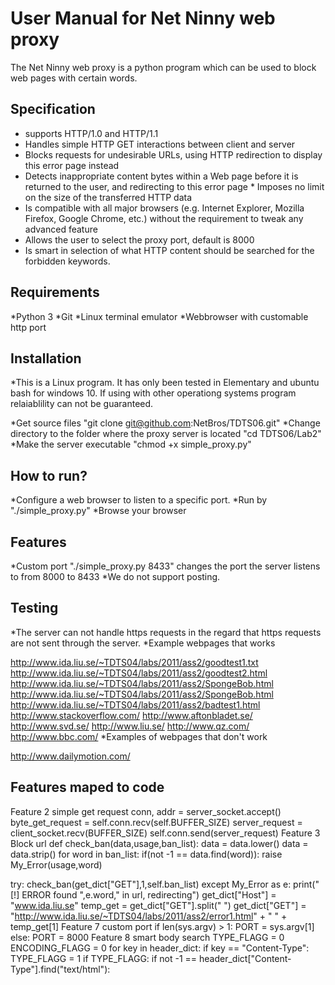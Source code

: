 # User Manual for Net Ninny web proxy

The Net Ninny web proxy is a python program which can be used to block web pages with certain words.

## Specification

* supports HTTP/1.0 and HTTP/1.1
* Handles simple HTTP GET interactions between client and server
* Blocks requests for undesirable URLs, using HTTP redirection to display this error page instead
* Detects inappropriate content bytes within a Web page before it is returned to the user, and redirecting to this error page * Imposes no limit on the size of the transferred HTTP data
* Is compatible with all major browsers (e.g. Internet Explorer, Mozilla Firefox, Google Chrome, etc.) without the requirement to tweak any advanced feature
* Allows the user to select the proxy port, default is 8000
* Is smart in selection of what HTTP content should be searched for the forbidden keywords.
## Requirements

*Python 3
*Git
*Linux terminal emulator
*Webbrowser with customable http port
## Installation

*This is a Linux program. It has only been tested in Elementary and ubuntu bash for windows 10. If using with other operationg systems  program relaiablility can not be guaranteed.

*Get source files "git clone git@github.com:NetBros/TDTS06.git"
*Change directory to the folder where the proxy server is located "cd TDTS06/Lab2"
*Make the server executable "chmod +x simple_proxy.py"
## How to run?

*Configure a web browser to listen to a specific port.
*Run by "./simple_proxy.py"
*Browse your browser
## Features

*Custom port "./simple_proxy.py 8433" changes the port the server listens to from 8000 to 8433
*We do not support posting.

## Testing

*The server can not handle https requests in the regard that https requests are not sent through the server.
*Example webpages that works

http://www.ida.liu.se/~TDTS04/labs/2011/ass2/goodtest1.txt http://www.ida.liu.se/~TDTS04/labs/2011/ass2/goodtest2.html http://www.ida.liu.se/~TDTS04/labs/2011/ass2/SpongeBob.html http://www.ida.liu.se/~TDTS04/labs/2011/ass2/SpongeBob.html http://www.ida.liu.se/~TDTS04/labs/2011/ass2/badtest1.html http://www.stackoverflow.com/ http://www.aftonbladet.se/ http://www.svd.se/ http://www.liu.se/ http://www.qz.com/ http://www.bbc.com/
*Examples of webpages that don't work

http://www.dailymotion.com/
## Features maped to code

Feature 2 simple get request
conn, addr = server_socket.accept()
byte_get_request = self.conn.recv(self.BUFFER_SIZE)
server_request = client_socket.recv(BUFFER_SIZE)
self.conn.send(server_request)
Feature 3 Block url
def check_ban(data,usage,ban_list):
data = data.lower()
data = data.strip()
for word in ban_list:
if(not -1 == data.find(word)):
raise My_Error(usage,word)


try:
check_ban(get_dict["GET"],1,self.ban_list)
except My_Error as e:
print("[!] ERROR found ",e.word," in url, redirecting")
get_dict["Host"] = "www.ida.liu.se"
temp_get = get_dict["GET"].split(" ")
get_dict["GET"] = "http://www.ida.liu.se/~TDTS04/labs/2011/ass2/error1.html" + " " + temp_get[1]
Feature 7 custom port
if len(sys.argv) > 1:
PORT = sys.argv[1]
else:
PORT = 8000
Feature 8 smart body search
TYPE_FLAGG = 0
ENCODING_FLAGG = 0
for key in header_dict:
if key == "Content-Type":
TYPE_FLAGG = 1
if TYPE_FLAGG:
if not -1 == header_dict["Content-Type"].find("text/html"):
